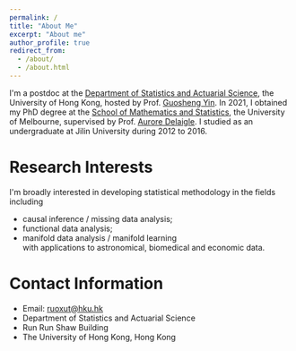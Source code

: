 ```yaml
---
permalink: /
title: "About Me"
excerpt: "About me"
author_profile: true
redirect_from: 
  - /about/
  - /about.html
---
```


I'm a postdoc at the [Department of Statistics and Actuarial Science](https://saasweb.hku.hk/index.php), the University of Hong Kong, hosted by Prof. [Guosheng Yin](https://saasweb.hku.hk/staff/gyin/web/index.html). In 2021, I obtained my PhD degree at the [School of Mathematics and Statistics](https://ms.unimelb.edu.au/), the University of Melbourne, supervised by Prof. [Aurore Delaigle](https://researchers.ms.unimelb.edu.au/~aurored/). I studied as an undergraduate at Jilin University during 2012 to 2016.

# Research Interests
I'm broadly interested in developing statistical methodology in the fields including 
* causal inference / missing data analysis; 
* functional data analysis; 
* manifold data analysis / manifold learning \
with applications to astronomical, biomedical and economic data.

# Contact Information
* Email: ruoxut@hku.hk
* Department of Statistics and Actuarial Science
* Run Run Shaw Building
* The University of Hong Kong, Hong Kong
